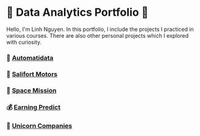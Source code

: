 # 🌟 Data Analytics Portfolio 🌟

Hello, I'm Linh Nguyen. 
In this portfolio, I include the projects I practiced in various courses. There are also other personal projects which I explored with curiosity.

### 🚖 [Automatidata](https://github.com/linhnde/automatidata)

### 👔 [Salifort Motors](https://github.com/linhnde/salifortMotors)

### 🚀 [Space Mission](https://github.com/linhnde/spaceMission)

### 💰 [Earning Predict](https://github.com/linhnde/earningPredict)

###  🦄 [Unicorn Companies](https://github.com/linhnde/unicornCompanies)
